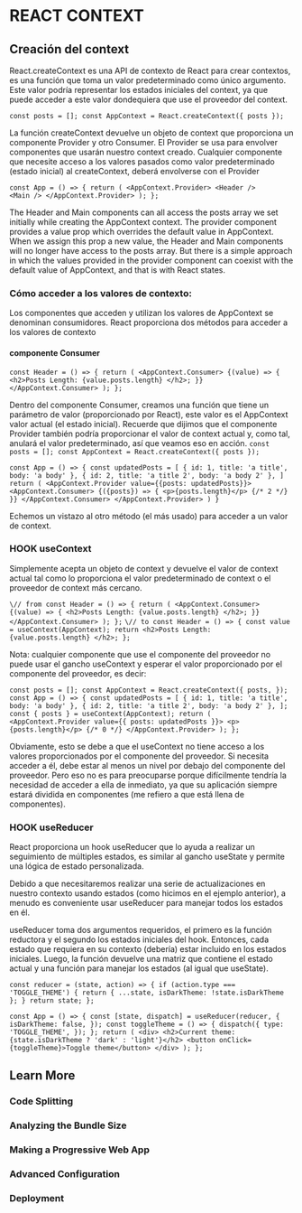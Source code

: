 # REACT CONTEXT
## Creación del context

React.createContext es una API de contexto de React para crear contextos, es una función que toma un valor predeterminado como único argumento. Este valor podría representar los estados iniciales del context, ya que puede acceder a este valor dondequiera que use el proveedor del context.

`const posts = [];
const AppContext = React.createContext({ posts });`

La función createContext devuelve un objeto de context que proporciona un componente Provider y otro Consumer.
El Provider se usa para envolver componentes que usarán nuestro context creado. Cualquier componente que necesite acceso a los valores pasados ​​como valor predeterminado (estado inicial) al createContext, deberá envolverse con el Provider

`const App = () => {
  return (
    <AppContext.Provider>
      <Header />               
      <Main />
    </AppContext.Provider>
  );
};`

The Header and Main components can all access the posts array we set initially while creating the AppContext context. The provider component provides a value prop which overrides the default value in AppContext. When we assign this prop a new value, the Header and Main components will no longer have access to the posts array. But there is a simple approach in which the values provided in the provider component can coexist with the default value of AppContext, and that is with React states.
### Cómo acceder a los valores de contexto:
Los componentes que acceden y utilizan los valores de AppContext se denominan consumidores. React proporciona dos métodos para acceder a los valores de contexto
#### componente Consumer

`const Header = () => {
  return (
    <AppContext.Consumer>
      {(value) => {
        <h2>Posts Length: {value.posts.length} </h2>;
      }}
    </AppContext.Consumer>
  );
};`

Dentro del componente Consumer, creamos una función que tiene un parámetro de valor (proporcionado por React), este valor es el AppContext valor actual (el estado inicial).
Recuerde que dijimos que el componente Provider también podría proporcionar el valor de context actual y, como tal, anulará el valor predeterminado, así que veamos eso en acción.
`const posts = [];
const AppContext = React.createContext({ posts });`

`const App = () => {
  const updatedPosts = [
    { id: 1, title: 'a title', body: 'a body' },
    { id: 2, title: 'a title 2', body: 'a body 2' },
  ]
  return (
    <AppContext.Provider value={{posts: updatedPosts}}>
      <AppContext.Consumer>
        {({posts}) => {
          <p>{posts.length}</p> {/* 2 */}
        }}
      </AppContext.Consumer>
    </AppContext.Provider>
  )
}`

Echemos un vistazo al otro método (el más usado) para acceder a un valor de context.
### HOOK useContext
Simplemente acepta un objeto de context y devuelve el valor de context actual tal como lo proporciona el valor predeterminado de context o el proveedor de context más cercano.

`\// from
const Header = () => {
  return (
    <AppContext.Consumer>
      {(value) => {
        <h2>Posts Length: {value.posts.length} </h2>;
      }}
    </AppContext.Consumer>
  );
};`
`\// to
const Header = () => {
  const value = useContext(AppContext);
  return <h2>Posts Length: {value.posts.length} </h2>;
};`


Nota: cualquier componente que use el componente del proveedor no puede usar el gancho useContext y esperar el valor proporcionado por el componente del proveedor, es decir:

`const posts = [];
const AppContext = React.createContext({
  posts,
});
const App = () => {
  const updatedPosts = [
    { id: 1, title: 'a title', body: 'a body' },
    { id: 2, title: 'a title 2', body: 'a body 2' },
  ];
  const { posts } = useContext(AppContext);
  return (
    <AppContext.Provider value={{ posts: updatedPosts }}>
      <p>{posts.length}</p> {/* 0 */}
    </AppContext.Provider>
  );
};`


Obviamente, esto se debe a que el useContext  no tiene acceso a los valores proporcionados por el componente del proveedor. Si necesita acceder a él, debe estar al menos un nivel por debajo del componente del proveedor.
Pero eso no es para preocuparse porque difícilmente tendría la necesidad de acceder a ella de inmediato, ya que su aplicación siempre estará dividida en componentes (me refiero a que está llena de componentes).

### HOOK useReducer
React proporciona un hook useReducer que lo ayuda a realizar un seguimiento de múltiples estados, es similar al gancho useState y permite una lógica de estado personalizada.

Debido a que necesitaremos realizar una serie de actualizaciones en nuestro contexto usando estados (como hicimos en el ejemplo anterior), a menudo es conveniente usar useReducer para manejar todos los estados en él.

useReducer toma dos argumentos requeridos, el primero es la función reductora y el segundo los estados iniciales del hook. Entonces, cada estado que requiera en su contexto (debería) estar incluido en los estados iniciales. Luego, la función devuelve una matriz que contiene el estado actual y una función para manejar los estados (al igual que useState).



`const reducer = (state, action) => {
  if (action.type === 'TOGGLE_THEME') {
    return { ...state, isDarkTheme: !state.isDarkTheme };
  }
  return state;
};`

`const App = () => {
  const [state, dispatch] = useReducer(reducer, {
    isDarkTheme: false,
  });
  const toggleTheme = () => {
    dispatch({
      type: 'TOGGLE_THEME',
    });
  };
  return (
    <div>
      <h2>Current theme: {state.isDarkTheme ? 'dark' : 'light'}</h2>
      <button onClick={toggleTheme}>Toggle theme</button>
    </div>
  );
};`


## Learn More


### Code Splitting



### Analyzing the Bundle Size


### Making a Progressive Web App

### Advanced Configuration

### Deployment


